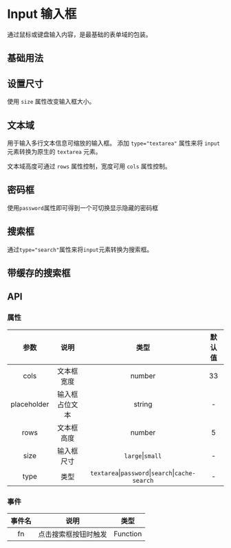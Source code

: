 # Input 输入框

通过鼠标或键盘输入内容，是最基础的表单域的包装。

## 基础用法

<preview path="../../examples/Input/basic.vue" title="" description=""></preview>

## 设置尺寸

使用 `size` 属性改变输入框大小。

<preview path="../../examples/Input/size.vue" title="" description=""></preview>

## 文本域

用于输入多行文本信息可缩放的输入框。 添加 `type="textarea"` 属性来将 `input` 元素转换为原生的 `textarea` 元素。

文本域高度可通过 `rows` 属性控制，宽度可用 `cols` 属性控制。

<preview path="../../examples/Input/textarea.vue" title="" description=""></preview>

## 密码框

使用`password`属性即可得到一个可切换显示隐藏的密码框

<preview path="../../examples/Input/password.vue" title="" description=""></preview>

## 搜索框

通过`type="search"`属性来将`input`元素转换为搜索框。

<preview path="../../examples/Input/search.vue" title="" description=""></preview>

## 带缓存的搜索框

<preview path="../../examples/Input/cacheSearch.vue" title="" description=""></preview>

## API

### 属性

|    参数     |      说明      |                       类型                       | 默认值 |
| :---------: | :------------: | :----------------------------------------------: | :----: |
|    cols     |   文本框宽度   |                      number                      |   33   |
| placeholder | 输入框占位文本 |                      string                      |   -    |
|    rows     |   文本框高度   |                      number                      |   5    |
|    size     |   输入框尺寸   |                 `large`\|`small`                 |   -    |
|    type     |      类型      | `textarea`\|`password`\|`search`\|`cache-search` |   -    |

### 事件

| 事件名 |         说明         |   类型   |
| :----: | :------------------: | :------: |
|   fn   | 点击搜索框按钮时触发 | Function |

